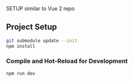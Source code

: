 SETUP similar to Vue 2 repo


## Project Setup

```sh
git submodule update --init
npm install

```

### Compile and Hot-Reload for Development

```sh
npm run dev
```
